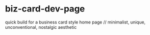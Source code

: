 # biz-card-dev-page
quick build for a business card style home page // minimalist, unique, unconventional, nostalgic aesthetic
